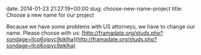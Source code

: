 date: 2014-01-23 21:27:19+00:00
slug: choose-new-name-project
title: Choose a new name for our project

Because we have some problems with US attorneys, we have to change our name. Please choose with us: [http://framadate.org/studs.php?sondage=llcp6ojpyc9pklha](http://framadate.org/studs.php?sondage=llcp6ojpyc9pklha)
